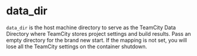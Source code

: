 # data_dir

`data_dir` is the host machine directory to serve as the TeamCity Data Directory
where TeamCity stores project settings and build results. Pass an empty
 directory for the brand new start. If the mapping is not set, you will
lose all the TeamCity settings on the container shutdown.
